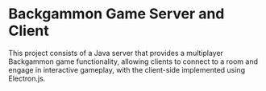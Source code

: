 # Backgammon Game Server and Client
 This project consists of a Java server that provides a multiplayer Backgammon game functionality, allowing clients to connect to a room and engage in interactive gameplay, with the client-side implemented using Electron.js.
